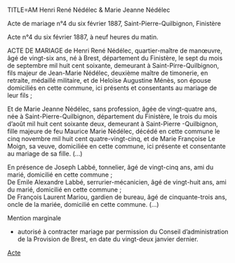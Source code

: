 ###  

TITLE=AM Henri René Nédélec & Marie Jeanne Nédélec

Acte de mariage n°4 du six février 1887, Saint-Pierre-Quilbignon, Finistère

Acte n°4 du six février 1887, à neuf heures du matin.

ACTE DE MARIAGE de Henri René Nédélec, quartier-maître de manœuvre, âgé de vingt-six ans, né à Brest, département du Finistère, le sept du mois de septembre mil huit cent soixante, demeurant à Saint-Pirre-Quilbignon, fils majeur de Jean-Marie Nédélec, deuxième maître de timonerie, en retraite, médaillé militaire, et de Heloïse Augustine Ménès, son épouse domiciliés en cette commune, ici présents et consentants au mariage de leur fils ;

Et de Marie Jeanne Nédélec, sans profession, âgée de vingt-quatre ans, née à Saint-Pierre-Quilbignon, département du Finistère, le trois du mois d’août mil huit cent soixante deux, demeurant à Saint-Pierre -Quilbignon, fille majeure de feu Maurice Marie Nédélec, décédé en cette commune le cinq novembre mil huit cent quatre-vingt-cinq, et de Marie Françoise Le Moign, sa veuve, domiciliée en cette commune, ici présente et consentante au mariage de sa fille.
(…)

En présence de Joseph Labbé, tonnelier, âgé de vingt-cinq ans, ami du marié, domicilié en cette commune ;  
De Emile Alexandre Labbé, serrurier-mécanicien, âgé de vingt-huit ans, ami du marié, domicilié en cette commune ;  
De François Laurent Mariou, gardien de bureau, âgé de cinquante-trois ans, oncle de la mariée, domicilié en cette commune.
(…)

Mention marginale

* autorisé à contracter mariage par permission du Conseil d’administration de la Provision de Brest, en date du vingt-deux janvier dernier.

<a href="https://adecang.github.io/gen/saint_pierre_quilbignon/media/1887_0206_AM_henri_rene_nedelec__marie_jeanne_nedelec.jpg">Acte</a>

